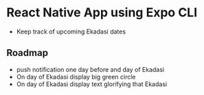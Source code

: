 # React Native App using Expo CLI

* Keep track of upcoming Ekadasi dates

## Roadmap
* push notification one day before and day of Ekadasi
* On day of Ekadasi display big green circle
* On day of Ekadasi display text glorifying that Ekadasi